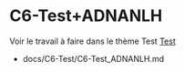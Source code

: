 
# C6-Test+ADNANLH
  

Voir le travail à faire dans le thème Test
[Test](https://github.com/solicoders/evaluation/issues/10)


- docs/C6-Test/C6-Test_ADNANLH.md 
 

